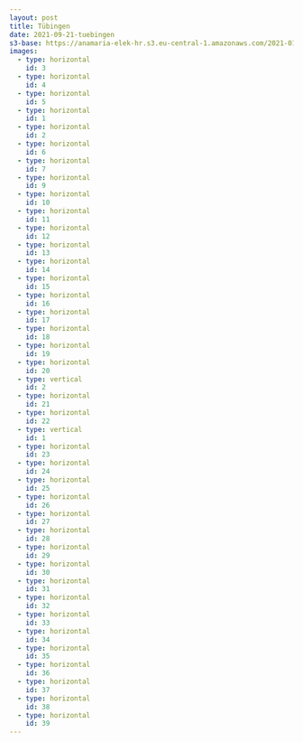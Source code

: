 ```yaml
---
layout: post
title: Tübingen
date: 2021-09-21-tuebingen
s3-base: https://anamaria-elek-hr.s3.eu-central-1.amazonaws.com/2021-01-25-tuebingen
images:
  - type: horizontal
    id: 3
  - type: horizontal
    id: 4
  - type: horizontal
    id: 5
  - type: horizontal
    id: 1
  - type: horizontal
    id: 2
  - type: horizontal
    id: 6
  - type: horizontal
    id: 7
  - type: horizontal
    id: 9
  - type: horizontal
    id: 10
  - type: horizontal
    id: 11
  - type: horizontal
    id: 12
  - type: horizontal
    id: 13
  - type: horizontal
    id: 14
  - type: horizontal
    id: 15
  - type: horizontal
    id: 16
  - type: horizontal
    id: 17
  - type: horizontal
    id: 18
  - type: horizontal
    id: 19
  - type: horizontal
    id: 20
  - type: vertical
    id: 2
  - type: horizontal
    id: 21
  - type: horizontal
    id: 22
  - type: vertical
    id: 1
  - type: horizontal
    id: 23
  - type: horizontal
    id: 24
  - type: horizontal
    id: 25
  - type: horizontal
    id: 26
  - type: horizontal
    id: 27
  - type: horizontal
    id: 28
  - type: horizontal
    id: 29
  - type: horizontal
    id: 30
  - type: horizontal
    id: 31
  - type: horizontal
    id: 32
  - type: horizontal
    id: 33
  - type: horizontal
    id: 34
  - type: horizontal
    id: 35
  - type: horizontal
    id: 36
  - type: horizontal
    id: 37
  - type: horizontal
    id: 38
  - type: horizontal
    id: 39
---
```




